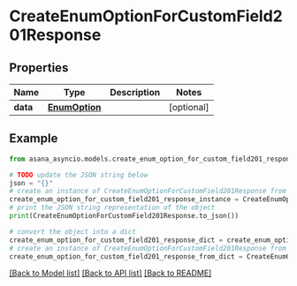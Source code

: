 # CreateEnumOptionForCustomField201Response


## Properties

Name | Type | Description | Notes
------------ | ------------- | ------------- | -------------
**data** | [**EnumOption**](EnumOption.md) |  | [optional] 

## Example

```python
from asana_asyncio.models.create_enum_option_for_custom_field201_response import CreateEnumOptionForCustomField201Response

# TODO update the JSON string below
json = "{}"
# create an instance of CreateEnumOptionForCustomField201Response from a JSON string
create_enum_option_for_custom_field201_response_instance = CreateEnumOptionForCustomField201Response.from_json(json)
# print the JSON string representation of the object
print(CreateEnumOptionForCustomField201Response.to_json())

# convert the object into a dict
create_enum_option_for_custom_field201_response_dict = create_enum_option_for_custom_field201_response_instance.to_dict()
# create an instance of CreateEnumOptionForCustomField201Response from a dict
create_enum_option_for_custom_field201_response_from_dict = CreateEnumOptionForCustomField201Response.from_dict(create_enum_option_for_custom_field201_response_dict)
```
[[Back to Model list]](../README.md#documentation-for-models) [[Back to API list]](../README.md#documentation-for-api-endpoints) [[Back to README]](../README.md)


